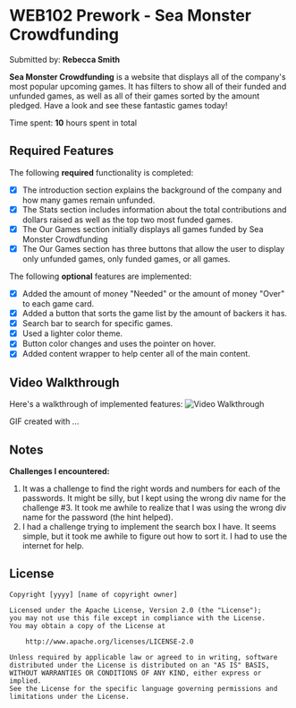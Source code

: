 # WEB102 Prework - **Sea Monster Crowdfunding**

Submitted by: **Rebecca Smith**

**Sea Monster Crowdfunding** is a website that displays all of the company's most popular upcoming games. It has filters to show all of their funded and unfunded games, as well as all of their games sorted by the amount pledged. Have a look and see these fantastic games today!

Time spent: **10** hours spent in total

## Required Features

The following **required** functionality is completed:

* [x] The introduction section explains the background of the company and how many games remain unfunded.
* [x] The Stats section includes information about the total contributions and dollars raised as well as the top two most funded games.
* [x] The Our Games section initially displays all games funded by Sea Monster Crowdfunding
* [x] The Our Games section has three buttons that allow the user to display only unfunded games, only funded games, or all games.

The following **optional** features are implemented:

* [x] Added the amount of money "Needed" or the amount of money "Over" to each game card.
* [x] Added a button that sorts the game list by the amount of backers it has.
* [x] Search bar to search for specific games.
* [x] Used a lighter color theme.
* [x] Button color changes and uses the pointer on hover.
* [x] Added content wrapper to help center all of the main content.

## Video Walkthrough

Here's a walkthrough of implemented features:
<img src='http://i.imgur.com/link/to/your/gif/file.gif' title='Video Walkthrough' width='' alt='Video Walkthrough' />

<!-- Replace this with whatever GIF tool you used! -->
GIF created with ...  
<!-- Recommended tools:
[Kap](https://getkap.co/) for macOS
[ScreenToGif](https://www.screentogif.com/) for Windows
[peek](https://github.com/phw/peek) for Linux. -->

## Notes

**Challenges I encountered:**
1. It was a challenge to find the right words and numbers for each of the passwords. It might be silly, but I kept using the wrong div name for the challenge #3. It took me awhile to realize that I was using the wrong div name for the password (the hint helped).
2. I had a challenge trying to implement the search box I have. It seems simple, but it took me awhile to figure out how to sort it. I had to use the internet for help.

## License

    Copyright [yyyy] [name of copyright owner]

    Licensed under the Apache License, Version 2.0 (the "License");
    you may not use this file except in compliance with the License.
    You may obtain a copy of the License at

        http://www.apache.org/licenses/LICENSE-2.0

    Unless required by applicable law or agreed to in writing, software
    distributed under the License is distributed on an "AS IS" BASIS,
    WITHOUT WARRANTIES OR CONDITIONS OF ANY KIND, either express or implied.
    See the License for the specific language governing permissions and
    limitations under the License.

